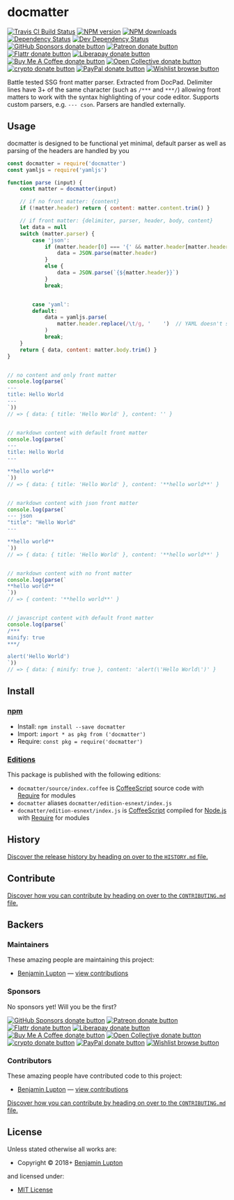 <!-- TITLE/ -->

<h1>docmatter</h1>

<!-- /TITLE -->


<!-- BADGES/ -->

<span class="badge-travisci"><a href="http://travis-ci.com/bevry/docmatter" title="Check this project's build status on TravisCI"><img src="https://img.shields.io/travis/com/bevry/docmatter/master.svg" alt="Travis CI Build Status" /></a></span>
<span class="badge-npmversion"><a href="https://npmjs.org/package/docmatter" title="View this project on NPM"><img src="https://img.shields.io/npm/v/docmatter.svg" alt="NPM version" /></a></span>
<span class="badge-npmdownloads"><a href="https://npmjs.org/package/docmatter" title="View this project on NPM"><img src="https://img.shields.io/npm/dm/docmatter.svg" alt="NPM downloads" /></a></span>
<span class="badge-daviddm"><a href="https://david-dm.org/bevry/docmatter" title="View the status of this project's dependencies on DavidDM"><img src="https://img.shields.io/david/bevry/docmatter.svg" alt="Dependency Status" /></a></span>
<span class="badge-daviddmdev"><a href="https://david-dm.org/bevry/docmatter#info=devDependencies" title="View the status of this project's development dependencies on DavidDM"><img src="https://img.shields.io/david/dev/bevry/docmatter.svg" alt="Dev Dependency Status" /></a></span>
<br class="badge-separator" />
<span class="badge-githubsponsors"><a href="https://github.com/sponsors/balupton" title="Donate to this project using GitHub Sponsors"><img src="https://img.shields.io/badge/github-donate-yellow.svg" alt="GitHub Sponsors donate button" /></a></span>
<span class="badge-patreon"><a href="https://patreon.com/bevry" title="Donate to this project using Patreon"><img src="https://img.shields.io/badge/patreon-donate-yellow.svg" alt="Patreon donate button" /></a></span>
<span class="badge-flattr"><a href="https://flattr.com/profile/balupton" title="Donate to this project using Flattr"><img src="https://img.shields.io/badge/flattr-donate-yellow.svg" alt="Flattr donate button" /></a></span>
<span class="badge-liberapay"><a href="https://liberapay.com/bevry" title="Donate to this project using Liberapay"><img src="https://img.shields.io/badge/liberapay-donate-yellow.svg" alt="Liberapay donate button" /></a></span>
<span class="badge-buymeacoffee"><a href="https://buymeacoffee.com/balupton" title="Donate to this project using Buy Me A Coffee"><img src="https://img.shields.io/badge/buy%20me%20a%20coffee-donate-yellow.svg" alt="Buy Me A Coffee donate button" /></a></span>
<span class="badge-opencollective"><a href="https://opencollective.com/bevry" title="Donate to this project using Open Collective"><img src="https://img.shields.io/badge/open%20collective-donate-yellow.svg" alt="Open Collective donate button" /></a></span>
<span class="badge-crypto"><a href="https://bevry.me/crypto" title="Donate to this project using Cryptocurrency"><img src="https://img.shields.io/badge/crypto-donate-yellow.svg" alt="crypto donate button" /></a></span>
<span class="badge-paypal"><a href="https://bevry.me/paypal" title="Donate to this project using Paypal"><img src="https://img.shields.io/badge/paypal-donate-yellow.svg" alt="PayPal donate button" /></a></span>
<span class="badge-wishlist"><a href="https://bevry.me/wishlist" title="Buy an item on our wishlist for us"><img src="https://img.shields.io/badge/wishlist-donate-yellow.svg" alt="Wishlist browse button" /></a></span>

<!-- /BADGES -->


<!-- DESCRIPTION/ -->

Battle tested SSG front matter parser. Extracted from DocPad. Delimiter lines have 3+ of the same character (such as `/***` and `***/`) allowing front matters to work with the syntax highlighting of your code editor. Supports custom parsers, e.g. `--- cson`. Parsers are handled externally.

<!-- /DESCRIPTION -->


## Usage

docmatter is designed to be functional yet minimal, default parser as well as parsing of the headers are handled by you

``` js
const docmatter = require('docmatter')
const yamljs = require('yamljs')

function parse (input) {
    const matter = docmatter(input)

    // if no front matter: {content}
    if (!matter.header) return { content: matter.content.trim() }

    // if front matter: {delimiter, parser, header, body, content}
    let data = null
    switch (matter.parser) {
        case 'json':
            if (matter.header[0] === '{' && matter.header[matter.header.length - 1] === '}') {
                data = JSON.parse(matter.header)
            }
            else {
                data = JSON.parse(`{${matter.header}}`)
            }
            break;


        case 'yaml':
        default:
            data = yamljs.parse(
                matter.header.replace(/\t/g, '    ')  // YAML doesn't support tabs that well
            )
            break;
    }
    return { data, content: matter.body.trim() }
}


// no content and only front matter
console.log(parse(`
---
title: Hello World
---
`))
// => { data: { title: 'Hello World' }, content: '' }


// markdown content with default front matter
console.log(parse(`
---
title: Hello World
---

**hello world**
`))
// => { data: { title: 'Hello World' }, content: '**hello world**' }


// markdown content with json front matter
console.log(parse(`
--- json
"title": "Hello World"
---

**hello world**
`))
// => { data: { title: 'Hello World' }, content: '**hello world**' }


// markdown content with no front matter
console.log(parse(`
**hello world**
`))
// => { content: '**hello world**' }


// javascript content with default front matter
console.log(parse(`
/***
minify: true
***/

alert('Hello World')
`))
// => { data: { minify: true }, content: 'alert(\'Hello World\')' }
```











































<!-- INSTALL/ -->

<h2>Install</h2>

<a href="https://npmjs.com" title="npm is a package manager for javascript"><h3>npm</h3></a>
<ul>
<li>Install: <code>npm install --save docmatter</code></li>
<li>Import: <code>import * as pkg from ('docmatter')</code></li>
<li>Require: <code>const pkg = require('docmatter')</code></li>
</ul>

<h3><a href="https://editions.bevry.me" title="Editions are the best way to produce and consume packages you care about.">Editions</a></h3>

<p>This package is published with the following editions:</p>

<ul><li><code>docmatter/source/index.coffee</code> is <a href="https://coffeescript.org" title="CoffeeScript is a little language that compiles into JavaScript">CoffeeScript</a> source code with <a href="https://nodejs.org/dist/latest-v5.x/docs/api/modules.html" title="Node/CJS Modules">Require</a> for modules</li>
<li><code>docmatter</code> aliases <code>docmatter/edition-esnext/index.js</code></li>
<li><code>docmatter/edition-esnext/index.js</code> is <a href="https://coffeescript.org" title="CoffeeScript is a little language that compiles into JavaScript">CoffeeScript</a> compiled for <a href="https://nodejs.org" title="Node.js is a JavaScript runtime built on Chrome's V8 JavaScript engine">Node.js</a> with <a href="https://nodejs.org/dist/latest-v5.x/docs/api/modules.html" title="Node/CJS Modules">Require</a> for modules</li></ul>

<!-- /INSTALL -->


<!-- HISTORY/ -->

<h2>History</h2>

<a href="https://github.com/bevry/docmatter/blob/master/HISTORY.md#files">Discover the release history by heading on over to the <code>HISTORY.md</code> file.</a>

<!-- /HISTORY -->


<!-- CONTRIBUTE/ -->

<h2>Contribute</h2>

<a href="https://github.com/bevry/docmatter/blob/master/CONTRIBUTING.md#files">Discover how you can contribute by heading on over to the <code>CONTRIBUTING.md</code> file.</a>

<!-- /CONTRIBUTE -->


<!-- BACKERS/ -->

<h2>Backers</h2>

<h3>Maintainers</h3>

These amazing people are maintaining this project:

<ul><li><a href="https://balupton.com">Benjamin Lupton</a> — <a href="https://github.com/bevry/docmatter/commits?author=balupton" title="View the GitHub contributions of Benjamin Lupton on repository bevry/docmatter">view contributions</a></li></ul>

<h3>Sponsors</h3>

No sponsors yet! Will you be the first?

<span class="badge-githubsponsors"><a href="https://github.com/sponsors/balupton" title="Donate to this project using GitHub Sponsors"><img src="https://img.shields.io/badge/github-donate-yellow.svg" alt="GitHub Sponsors donate button" /></a></span>
<span class="badge-patreon"><a href="https://patreon.com/bevry" title="Donate to this project using Patreon"><img src="https://img.shields.io/badge/patreon-donate-yellow.svg" alt="Patreon donate button" /></a></span>
<span class="badge-flattr"><a href="https://flattr.com/profile/balupton" title="Donate to this project using Flattr"><img src="https://img.shields.io/badge/flattr-donate-yellow.svg" alt="Flattr donate button" /></a></span>
<span class="badge-liberapay"><a href="https://liberapay.com/bevry" title="Donate to this project using Liberapay"><img src="https://img.shields.io/badge/liberapay-donate-yellow.svg" alt="Liberapay donate button" /></a></span>
<span class="badge-buymeacoffee"><a href="https://buymeacoffee.com/balupton" title="Donate to this project using Buy Me A Coffee"><img src="https://img.shields.io/badge/buy%20me%20a%20coffee-donate-yellow.svg" alt="Buy Me A Coffee donate button" /></a></span>
<span class="badge-opencollective"><a href="https://opencollective.com/bevry" title="Donate to this project using Open Collective"><img src="https://img.shields.io/badge/open%20collective-donate-yellow.svg" alt="Open Collective donate button" /></a></span>
<span class="badge-crypto"><a href="https://bevry.me/crypto" title="Donate to this project using Cryptocurrency"><img src="https://img.shields.io/badge/crypto-donate-yellow.svg" alt="crypto donate button" /></a></span>
<span class="badge-paypal"><a href="https://bevry.me/paypal" title="Donate to this project using Paypal"><img src="https://img.shields.io/badge/paypal-donate-yellow.svg" alt="PayPal donate button" /></a></span>
<span class="badge-wishlist"><a href="https://bevry.me/wishlist" title="Buy an item on our wishlist for us"><img src="https://img.shields.io/badge/wishlist-donate-yellow.svg" alt="Wishlist browse button" /></a></span>

<h3>Contributors</h3>

These amazing people have contributed code to this project:

<ul><li><a href="https://balupton.com">Benjamin Lupton</a> — <a href="https://github.com/bevry/docmatter/commits?author=balupton" title="View the GitHub contributions of Benjamin Lupton on repository bevry/docmatter">view contributions</a></li></ul>

<a href="https://github.com/bevry/docmatter/blob/master/CONTRIBUTING.md#files">Discover how you can contribute by heading on over to the <code>CONTRIBUTING.md</code> file.</a>

<!-- /BACKERS -->


<!-- LICENSE/ -->

<h2>License</h2>

Unless stated otherwise all works are:

<ul><li>Copyright &copy; 2018+ <a href="https://balupton.com">Benjamin Lupton</a></li></ul>

and licensed under:

<ul><li><a href="http://spdx.org/licenses/MIT.html">MIT License</a></li></ul>

<!-- /LICENSE -->
